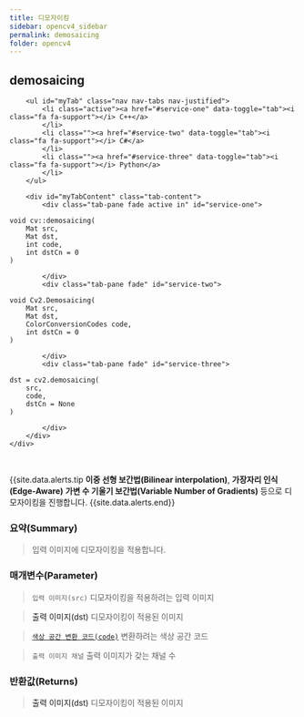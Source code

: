 ```yaml
---
title: 디모자이킹
sidebar: opencv4_sidebar
permalink: demosaicing
folder: opencv4
---
```


<div class="row">
    <div class="col-lg-12">
        <h2 class="page-header">demosaicing</h2>
    </div>
    <div class="col-lg-12">

        <ul id="myTab" class="nav nav-tabs nav-justified">
            <li class="active"><a href="#service-one" data-toggle="tab"><i class="fa fa-support"></i> C++</a>
            </li>
            <li class=""><a href="#service-two" data-toggle="tab"><i class="fa fa-support"></i> C#</a>
            </li>
            <li class=""><a href="#service-three" data-toggle="tab"><i class="fa fa-support"></i> Python</a>
            </li>
        </ul>

        <div id="myTabContent" class="tab-content">
            <div class="tab-pane fade active in" id="service-one">
<pre class="prettyprint"><code class="language-cpp">void cv::demosaicing(
    Mat src,
    Mat dst,
    int code,
    int dstCn = 0
)</code></pre>
            </div>
            <div class="tab-pane fade" id="service-two">
<pre class="prettyprint"><code class="language-cs">void Cv2.Demosaicing(
    Mat src,
    Mat dst,
    ColorConversionCodes code,
    int dstCn = 0
)</code></pre>
            </div>
            <div class="tab-pane fade" id="service-three">
<pre class="prettyprint"><code class="language-py">dst = cv2.demosaicing(
    src,
    code,
    dstCn = None
)</code></pre>
            </div>
        </div>
    </div>
</div>

<br>

{{site.data.alerts.tip
<b>이중 선형 보간법(Bilinear interpolation)</b>, <b>가장자리 인식(Edge-Aware)</b> <b>가변 수 기울기 보간법(Variable Number of Gradients)</b> 등으로 디모자이킹을 진행합니다.
{{site.data.alerts.end}}

### 요약(Summary)

> 입력 이미지에 디모자이킹을 적용합니다.

### 매개변수(Parameter)

> `입력 이미지(src)` 디모자이킹을 적용하려는 입력 이미지

> <a data-toggle="tooltip" data-original-title="{{site.data.glossary.only_C_CS}}">출력 이미지(dst)</a> 디모자이킹이 적용된 이미지

> [`색상 공간 변환 코드(code)`](ColorConversionCodes) 변환하려는 색상 공간 코드

> `출력 이미지 채널` 출력 이미지가 갖는 채널 수

### 반환값(Returns)

> <a data-toggle="tooltip" data-original-title="{{site.data.glossary.only_Python}}">출력 이미지(dst)</a> 디모자이킹이 적용된 이미지